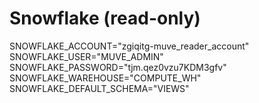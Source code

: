 # Snowflake (read-only)

SNOWFLAKE_ACCOUNT="zgiqitg-muve_reader_account"
SNOWFLAKE_USER="MUVE_ADMIN"
SNOWFLAKE_PASSWORD="tjm.qez0vzu7KDM3gfv"
SNOWFLAKE_WAREHOUSE="COMPUTE_WH"
SNOWFLAKE_DEFAULT_SCHEMA="VIEWS"
